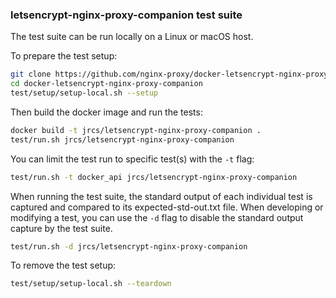 ### letsencrypt-nginx-proxy-companion test suite

The test suite can be run locally on a Linux or macOS host.

To prepare the test setup:

```bash
git clone https://github.com/nginx-proxy/docker-letsencrypt-nginx-proxy-companion.git
cd docker-letsencrypt-nginx-proxy-companion
test/setup/setup-local.sh --setup
```

Then build the docker image and run the tests:

```bash
docker build -t jrcs/letsencrypt-nginx-proxy-companion .
test/run.sh jrcs/letsencrypt-nginx-proxy-companion
```

You can limit the test run to specific test(s) with the `-t` flag:

```bash
test/run.sh -t docker_api jrcs/letsencrypt-nginx-proxy-companion
```

When running the test suite, the standard output of each individual test is captured and compared to its expected-std-out.txt file. When developing or modifying a test, you can use the `-d` flag to disable the standard output capture by the test suite.

```bash
test/run.sh -d jrcs/letsencrypt-nginx-proxy-companion
```

To remove the test setup:

```bash
test/setup/setup-local.sh --teardown
```
